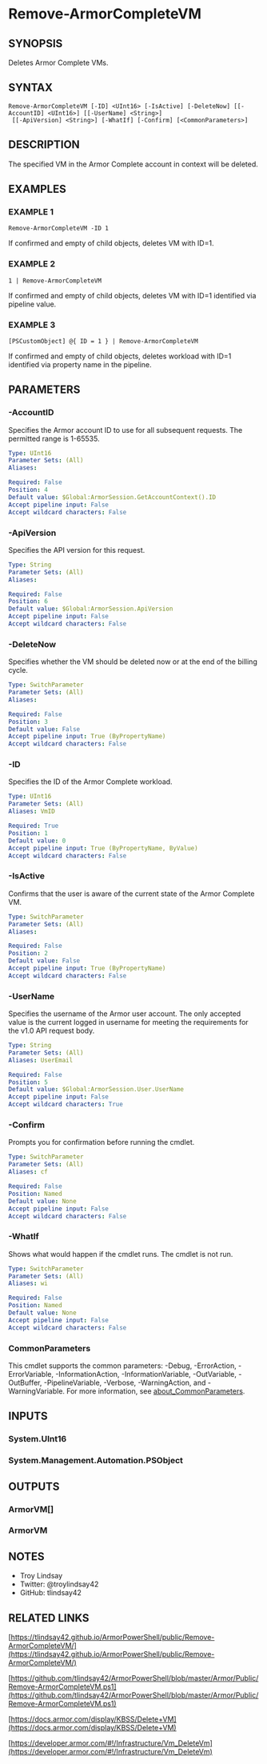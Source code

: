 # Remove-ArmorCompleteVM

## SYNOPSIS
Deletes Armor Complete VMs.

## SYNTAX

```
Remove-ArmorCompleteVM [-ID] <UInt16> [-IsActive] [-DeleteNow] [[-AccountID] <UInt16>] [[-UserName] <String>]
 [[-ApiVersion] <String>] [-WhatIf] [-Confirm] [<CommonParameters>]
```

## DESCRIPTION
The specified VM in the Armor Complete account in context will be deleted.

## EXAMPLES

### EXAMPLE 1
```
Remove-ArmorCompleteVM -ID 1
```

If confirmed and empty of child objects, deletes VM with ID=1.

### EXAMPLE 2
```
1 | Remove-ArmorCompleteVM
```

If confirmed and empty of child objects, deletes VM with ID=1 identified
via pipeline value.

### EXAMPLE 3
```
[PSCustomObject] @{ ID = 1 } | Remove-ArmorCompleteVM
```

If confirmed and empty of child objects, deletes workload with ID=1 identified
via property name in the pipeline.

## PARAMETERS

### -AccountID
Specifies the Armor account ID to use for all subsequent requests. 
The
permitted range is 1-65535.

```yaml
Type: UInt16
Parameter Sets: (All)
Aliases:

Required: False
Position: 4
Default value: $Global:ArmorSession.GetAccountContext().ID
Accept pipeline input: False
Accept wildcard characters: False
```

### -ApiVersion
Specifies the API version for this request.

```yaml
Type: String
Parameter Sets: (All)
Aliases:

Required: False
Position: 6
Default value: $Global:ArmorSession.ApiVersion
Accept pipeline input: False
Accept wildcard characters: False
```

### -DeleteNow
Specifies whether the VM should be deleted now or at the end of the billing
cycle.

```yaml
Type: SwitchParameter
Parameter Sets: (All)
Aliases:

Required: False
Position: 3
Default value: False
Accept pipeline input: True (ByPropertyName)
Accept wildcard characters: False
```

### -ID
Specifies the ID of the Armor Complete workload.

```yaml
Type: UInt16
Parameter Sets: (All)
Aliases: VmID

Required: True
Position: 1
Default value: 0
Accept pipeline input: True (ByPropertyName, ByValue)
Accept wildcard characters: False
```

### -IsActive
Confirms that the user is aware of the current state of the Armor Complete VM.

```yaml
Type: SwitchParameter
Parameter Sets: (All)
Aliases:

Required: False
Position: 2
Default value: False
Accept pipeline input: True (ByPropertyName)
Accept wildcard characters: False
```

### -UserName
Specifies the username of the Armor user account. 
The only accepted value is
the current logged in username for meeting the requirements for the v1.0 API
request body.

```yaml
Type: String
Parameter Sets: (All)
Aliases: UserEmail

Required: False
Position: 5
Default value: $Global:ArmorSession.User.UserName
Accept pipeline input: False
Accept wildcard characters: True
```

### -Confirm
Prompts you for confirmation before running the cmdlet.

```yaml
Type: SwitchParameter
Parameter Sets: (All)
Aliases: cf

Required: False
Position: Named
Default value: None
Accept pipeline input: False
Accept wildcard characters: False
```

### -WhatIf
Shows what would happen if the cmdlet runs.
The cmdlet is not run.

```yaml
Type: SwitchParameter
Parameter Sets: (All)
Aliases: wi

Required: False
Position: Named
Default value: None
Accept pipeline input: False
Accept wildcard characters: False
```

### CommonParameters
This cmdlet supports the common parameters: -Debug, -ErrorAction, -ErrorVariable, -InformationAction, -InformationVariable, -OutVariable, -OutBuffer, -PipelineVariable, -Verbose, -WarningAction, and -WarningVariable. For more information, see [about_CommonParameters](http://go.microsoft.com/fwlink/?LinkID=113216).

## INPUTS

### System.UInt16
### System.Management.Automation.PSObject
## OUTPUTS

### ArmorVM[]
### ArmorVM
## NOTES
- Troy Lindsay
- Twitter: @troylindsay42
- GitHub: tlindsay42

## RELATED LINKS

[https://tlindsay42.github.io/ArmorPowerShell/public/Remove-ArmorCompleteVM/](https://tlindsay42.github.io/ArmorPowerShell/public/Remove-ArmorCompleteVM/)

[https://github.com/tlindsay42/ArmorPowerShell/blob/master/Armor/Public/Remove-ArmorCompleteVM.ps1](https://github.com/tlindsay42/ArmorPowerShell/blob/master/Armor/Public/Remove-ArmorCompleteVM.ps1)

[https://docs.armor.com/display/KBSS/Delete+VM](https://docs.armor.com/display/KBSS/Delete+VM)

[https://developer.armor.com/#!/Infrastructure/Vm_DeleteVm](https://developer.armor.com/#!/Infrastructure/Vm_DeleteVm)

